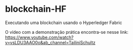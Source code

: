 # blockchain-HF
Executando uma blockchain usando o Hyperledger Fabric

O vídeo com a demonstração prática encontra-se nesse link: 
https://www.youtube.com/watch?v=vsLDU3AAO0o&ab_channel=TailiniSchultz
